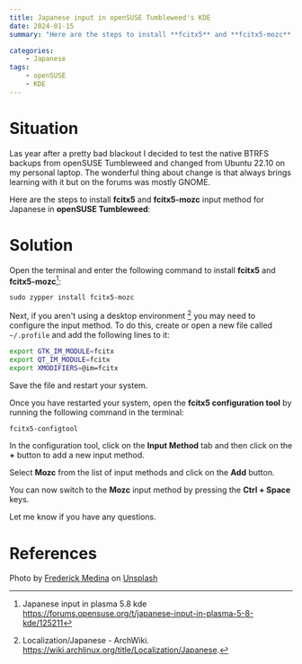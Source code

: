 ```yaml
---
title: Japanese input in openSUSE Tumbleweed's KDE
date: 2024-01-15
summary: "Here are the steps to install **fcitx5** and **fcitx5-mozc** input method for Japanese in **openSUSE Tumbleweed**."

categories:
    - Japanese
tags:
    - openSUSE
    - KDE
---
```


# Situation

Las year after a pretty bad blackout I decided to test the native BTRFS backups from openSUSE Tumbleweed and changed from Ubuntu 22.10 on my personal laptop. The wonderful thing about change is that always brings learning with it but on the forums was mostly GNOME. 

Here are the steps to install **fcitx5** and **fcitx5-mozc** input method for Japanese in **openSUSE Tumbleweed**:

# Solution

Open the terminal and enter the following command to install **fcitx5** and **fcitx5-mozc**[^1]:

   ```shell
   sudo zypper install fcitx5-mozc
   ```

 Next, if you aren't using a desktop environment [^2] you may need to configure the input method. To do this, create or open a new file called `~/.profile` and add the following lines to it:

   ```bash
   export GTK_IM_MODULE=fcitx
   export QT_IM_MODULE=fcitx
   export XMODIFIERS=@im=fcitx
   ```

 Save the file and restart your system.

 Once you have restarted your system, open the **fcitx5 configuration tool** by running the following command in the terminal:

   ```bash
   fcitx5-configtool
   ```

In the configuration tool, click on the **Input Method** tab and then click on the **+** button to add a new input method.

Select **Mozc** from the list of input methods and click on the **Add** button.

You can now switch to the **Mozc** input method by pressing the **Ctrl + Space** keys.

Let me know if you have any questions.

# References

Photo by <a href="https://unsplash.com/@frederickjmedina?utm_content=creditCopyText&utm_medium=referral&utm_source=unsplash">Frederick Medina</a> on <a href="https://unsplash.com/photos/person-holding-brown-bread-with-yellow-sliced-fruit-6SWHWcLyD-8?utm_content=creditCopyText&utm_medium=referral&utm_source=unsplash">Unsplash</a>

[^1]: Japanese input in plasma 5.8 kde <https://forums.opensuse.org/t/japanese-input-in-plasma-5-8-kde/125211>
[^2]: Localization/Japanese - ArchWiki. <https://wiki.archlinux.org/title/Localization/Japanese>.





